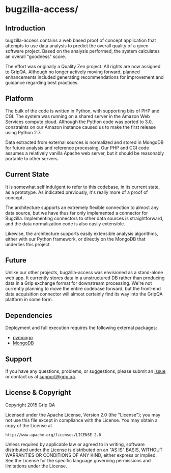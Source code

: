 bugzilla-access/
=========================

Introduction
----------------------

bugzilla-access contains a web based proof of concept application that attempts
to use data analysis to predict the overall quality of a given software
project.  Based on the analysis performed, the system calculates an overall
"goodness" score.

The effort was originally a Quality Zen project.  All rights are now assigned
to GripQA.  Although no longer actively moving forward, planned 
enhancements included generating recommendations for improvement and
guidance regarding best practices.

Platform
----------------------

The bulk of the code is written in Python, with supporting bits of PHP and
CGI.  The system was running on a shared server in the Amazon Web
Services compute cloud.  Although the Python code was ported to 3.0,
constraints on our Amazon instance caused us to make the first release
using Python 2.7.

Data extracted from external sources is normalized and
stored in MongoDB for future analysis and reference processing.  Our PHP
and CGI code assumes a relatively vanilla Apache web server, but it should
be reasonably portable to other servers.

Current State
----------------------

It is somewhat self indulgent to refer to this codebase, in its current
state, as a prototype.  As indicated previously, it's really more of a
proof of concept.

The architecture supports an extremely flexible connection to almost any
data source, but we have thus far only implemented a connector for
Bugzilla.  Implementing connectors to other data sources is
straightforward, and the data normalization code is also easily extensible.

Likewise, the architecture supports easily extensible analysis algorithms,
either with our Python framework, or directly on the MongoDB that underlies
this project.

Future
----------------------

Unlike our other projects, bugzilla-access was envisioned as a stand-alone
web app. It currently stores data in a unstructured DB rather than producing
data in a Grip exchange format for downstream processing. We're not currently
planning to move the entire codebase forward, but the front-end data
acquisition connector will almost certainly find its way into the GripQA
platform in some form.

Dependencies
----------------------

Deployment and full execution requires the following external packages:
* [pymongo](http://api.mongodb.org/python/current/)
* [MongoDB](https://www.mongodb.org/)

Support
----------------------

If you have any questions, problems, or suggestions, please submit an
[issue](../../../issues) or contact us at support@grip.qa.

License & Copyright
----------------------

Copyright 2015 Grip QA

Licensed under the Apache License, Version 2.0 (the "License");
you may not use this file except in compliance with the License.
You may obtain a copy of the License at

    http://www.apache.org/licenses/LICENSE-2.0

Unless required by applicable law or agreed to in writing, software
distributed under the License is distributed on an "AS IS" BASIS,
WITHOUT WARRANTIES OR CONDITIONS OF ANY KIND, either express or implied.
See the License for the specific language governing permissions and
limitations under the License.
